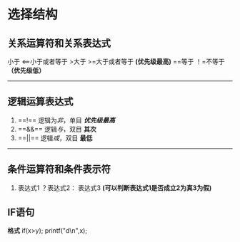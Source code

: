 # 选择结构

## 关系运算符和关系表达式
小于 <==小于或者等于 >大于 >=大于或者等于 **(优先级最高)**
==等于 ！=不等于  **（优先级低）**
* * *
## 逻辑运算表达式

 1. ==!== 逻辑为*非*，单目  ***优先级最高***
 2. ==&&== 逻辑*与*，双目   **其次**
 3. ==||== 逻辑*或*，双目   **最低**
   
* * *
## 条件运算符和条件表示符

1. 表达式1 ？表达式2： 表达式3 **(可以判断表达式1是否成立2为真3为假)**

## IF语句
**格式**
if(x>y);
printf("d\n",x);

   

